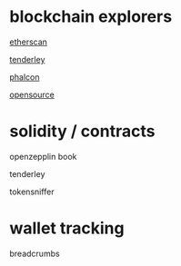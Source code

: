 # blockchain explorers

<a href="https://etherscan.io">etherscan</a>

<a href="https://etherscan.io">tenderley</a>

<a href="https://etherscan.io">phalcon</a>

<a href="https://etherscan.io">opensource</a>

# solidity / contracts

openzepplin book

tenderley

tokensniffer

# wallet tracking

breadcrumbs

